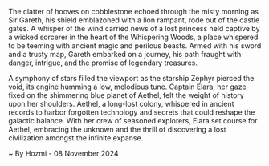 
The clatter of hooves on cobblestone echoed through the misty morning as Sir Gareth, his shield emblazoned with a lion rampant, rode out of the castle gates. A whisper of the wind carried news of a lost princess held captive by a wicked sorcerer in the heart of the Whispering Woods, a place whispered to be teeming with ancient magic and perilous beasts. Armed with his sword and a trusty map, Gareth embarked on a journey, his path fraught with danger, intrigue, and the promise of legendary treasures. 

A symphony of stars filled the viewport as the starship Zephyr pierced the void, its engine humming a low, melodious tune. Captain Elara, her gaze fixed on the shimmering blue planet of Aethel, felt the weight of history upon her shoulders. Aethel, a long-lost colony, whispered in ancient records to harbor forgotten technology and secrets that could reshape the galactic balance. With her crew of seasoned explorers, Elara set course for Aethel, embracing the unknown and the thrill of discovering a lost civilization amongst the infinite expanse. 

~ By Hozmi - 08 November 2024
